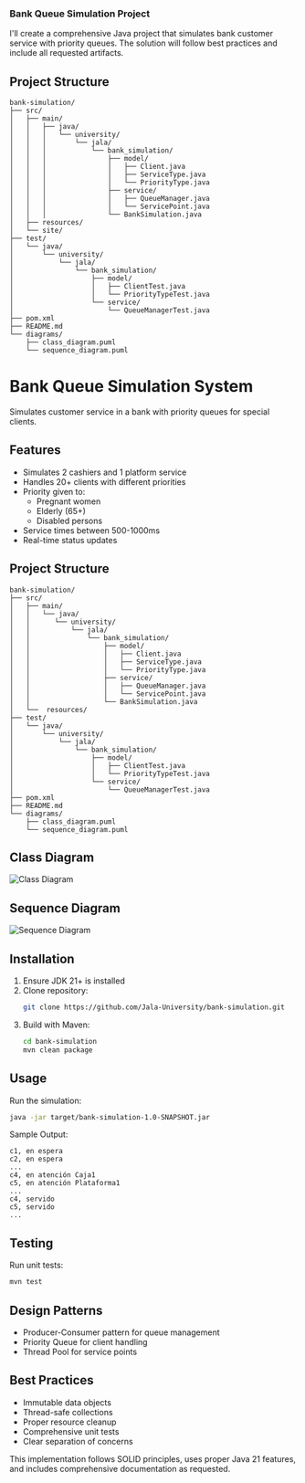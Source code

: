 ### Bank Queue Simulation Project

I'll create a comprehensive Java project that simulates bank customer service with priority queues. The solution will follow best practices and include all requested artifacts.

## Project Structure

```text
bank-simulation/
├── src/
│   ├── main/
│   │   ├── java/
│   │   │   └── university/
│   │   │       └── jala/
│   │   │           └── bank_simulation/
│   │   │               ├── model/
│   │   │               │   ├── Client.java
│   │   │               │   ├── ServiceType.java
│   │   │               │   └── PriorityType.java
│   │   │               ├── service/
│   │   │               │   ├── QueueManager.java
│   │   │               │   └── ServicePoint.java
│   │   │               └── BankSimulation.java
│   ├── resources/
│   └── site/
├── test/
│   └── java/
│       └── university/
│           └── jala/
│               └── bank_simulation/
│                   ├── model/
│                   │   ├── ClientTest.java
│                   │   └── PriorityTypeTest.java
│                   └── service/
│                       └── QueueManagerTest.java
├── pom.xml
├── README.md
└── diagrams/
    ├── class_diagram.puml
    └── sequence_diagram.puml
```

# Bank Queue Simulation System

Simulates customer service in a bank with priority queues for special clients.

## Features
- Simulates 2 cashiers and 1 platform service
- Handles 20+ clients with different priorities
- Priority given to:
  - Pregnant women
  - Elderly (65+)
  - Disabled persons
- Service times between 500-1000ms
- Real-time status updates

## Project Structure

```text
bank-simulation/
├── src/
│   ├── main/
│   │   └── java/
│   │      └── university/
│   │          └── jala/
│   │              └── bank_simulation/
│   │                  ├── model/
│   │                  │   ├── Client.java
│   │                  │   ├── ServiceType.java
│   │                  │   └── PriorityType.java
│   │                  ├── service/
│   │                  │   ├── QueueManager.java
│   │                  │   └── ServicePoint.java
│   │                  └── BankSimulation.java
│   └──  resources/
├── test/
│   └── java/
│       └── university/
│           └── jala/
│               └── bank_simulation/
│                   ├── model/
│                   │   ├── ClientTest.java
│                   │   └── PriorityTypeTest.java
│                   └── service/
│                       └── QueueManagerTest.java
├── pom.xml
├── README.md
└── diagrams/
    ├── class_diagram.puml
    └── sequence_diagram.puml
```

## Class Diagram
![Class Diagram](diagrams/class_diagram.puml)

## Sequence Diagram
![Sequence Diagram](diagrams/sequence_diagram.puml)

## Installation
1. Ensure JDK 21+ is installed
2. Clone repository:
   ```bash
   git clone https://github.com/Jala-University/bank-simulation.git
   ```
3. Build with Maven:
   ```bash
   cd bank-simulation
   mvn clean package
   ```

## Usage
Run the simulation:
```bash
java -jar target/bank-simulation-1.0-SNAPSHOT.jar
```

Sample Output:
```
c1, en espera
c2, en espera
...
c4, en atención Caja1
c5, en atención Plataforma1
...
c4, servido
c5, servido
...
```

## Testing
Run unit tests:
```bash
mvn test
```

## Design Patterns
- Producer-Consumer pattern for queue management
- Priority Queue for client handling
- Thread Pool for service points

## Best Practices
- Immutable data objects
- Thread-safe collections
- Proper resource cleanup
- Comprehensive unit tests
- Clear separation of concerns

This implementation follows SOLID principles, uses proper Java 21 features, and includes comprehensive documentation as requested.
